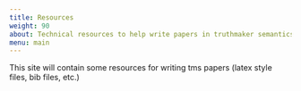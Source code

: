 ```yaml
---
title: Resources
weight: 90
about: Technical resources to help write papers in truthmaker semantics.
menu: main 
---
```


This site will contain some resources for writing tms papers (latex style files, bib files, etc.)
